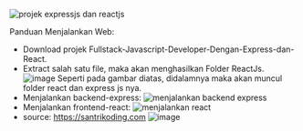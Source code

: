 ![projek expressjs dan reactjs](https://github.com/user-attachments/assets/5822377e-4adc-4dc8-a1a0-6271181b7cf7)


Panduan Menjalankan Web:

+ Download projek Fullstack-Javascript-Developer-Dengan-Express-dan-React.
+ Extract salah satu file, maka akan menghasilkan Folder ReactJs.
![image](https://github.com/user-attachments/assets/cc6813e2-728a-4cc3-91fd-bce27bc2d8ae)
Seperti pada gambar diatas, didalamnya maka akan muncul folder react dan express js nya.
+ Menjalankan backend-express:
![menjalankan backend express](https://github.com/user-attachments/assets/6515ecaf-aef5-457c-9a69-45fc4059b1c3)
+ Menjalankan frontend-react:
![menjalankan react](https://github.com/user-attachments/assets/e21a9126-15be-43da-8fc2-f5da4ae10a3c)
+ source: https://santrikoding.com
![image](https://github.com/user-attachments/assets/20cda662-1872-42c9-a601-e066bb7f482a)

